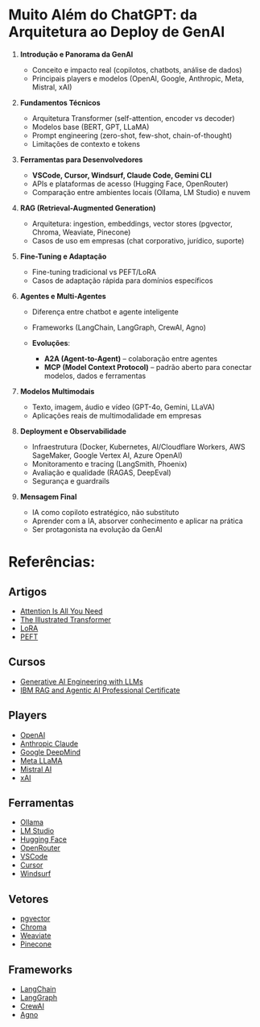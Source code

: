 # Muito Além do ChatGPT: da Arquitetura ao Deploy de GenAI

1. **Introdução e Panorama da GenAI**

   * Conceito e impacto real (copilotos, chatbots, análise de dados)
   * Principais players e modelos (OpenAI, Google, Anthropic, Meta, Mistral, xAI)

2. **Fundamentos Técnicos**

   * Arquitetura Transformer (self-attention, encoder vs decoder)
   * Modelos base (BERT, GPT, LLaMA)
   * Prompt engineering (zero-shot, few-shot, chain-of-thought)
   * Limitações de contexto e tokens

3. **Ferramentas para Desenvolvedores**

   * **VSCode, Cursor, Windsurf, Claude Code, Gemini CLI**
   * APIs e plataformas de acesso (Hugging Face, OpenRouter)
   * Comparação entre ambientes locais (Ollama, LM Studio) e nuvem

4. **RAG (Retrieval-Augmented Generation)**

   * Arquitetura: ingestion, embeddings, vector stores (pgvector, Chroma, Weaviate, Pinecone)
   * Casos de uso em empresas (chat corporativo, jurídico, suporte)
5. **Fine-Tuning e Adaptação**

   * Fine-tuning tradicional vs PEFT/LoRA
   * Casos de adaptação rápida para domínios específicos

6. **Agentes e Multi-Agentes**

   * Diferença entre chatbot e agente inteligente
   * Frameworks (LangChain, LangGraph, CrewAI, Agno)
   * **Evoluções**:

     * **A2A (Agent-to-Agent)** – colaboração entre agentes
     * **MCP (Model Context Protocol)** – padrão aberto para conectar modelos, dados e ferramentas

7. **Modelos Multimodais**

   * Texto, imagem, áudio e vídeo (GPT-4o, Gemini, LLaVA)
   * Aplicações reais de multimodalidade em empresas

8. **Deployment e Observabilidade**

   * Infraestrutura (Docker, Kubernetes, AI/Cloudflare Workers, AWS SageMaker, Google Vertex AI, Azure OpenAI)
   * Monitoramento e tracing (LangSmith, Phoenix)
   * Avaliação e qualidade (RAGAS, DeepEval)
   * Segurança e guardrails

9. **Mensagem Final**

   * IA como copiloto estratégico, não substituto
   * Aprender com a IA, absorver conhecimento e aplicar na prática
   * Ser protagonista na evolução da GenAI

# **Referências:**

## Artigos

* [Attention Is All You Need](https://arxiv.org/abs/1706.03762)
* [The Illustrated Transformer](https://jalammar.github.io/illustrated-transformer/)
* [LoRA](https://arxiv.org/abs/2106.09685)
* [PEFT](https://huggingface.co/docs/peft/index)

## Cursos

* [Generative AI Engineering with LLMs](https://www.coursera.org/specializations/generative-ai-engineering-with-llms?utm_source=mobile&utm_medium=certificate&utm_content=cert_image&utm_campaign=pdf_header_button)
* [IBM RAG and Agentic AI Professional Certificate](https://www.coursera.org/professional-certificates/ibm-rag-and-agentic-ai)

## Players

* [OpenAI](https://openai.com/)
* [Anthropic Claude](https://www.anthropic.com/)
* [Google DeepMind](https://deepmind.google/)
* [Meta LLaMA](https://ai.meta.com/llama/)
* [Mistral AI](https://mistral.ai/)
* [xAI](https://x.ai/)

## Ferramentas

* [Ollama](https://ollama.ai/)
* [LM Studio](https://lmstudio.ai/)
* [Hugging Face](https://huggingface.co/)
* [OpenRouter](https://openrouter.ai/)
* [VSCode](https://code.visualstudio.com/)
* [Cursor](https://www.cursor.so/)
* [Windsurf](https://windsurf.dev/)

## Vetores

* [pgvector](https://github.com/pgvector/pgvector)
* [Chroma](https://www.trychroma.com/)
* [Weaviate](https://weaviate.io/)
* [Pinecone](https://www.pinecone.io/)

## Frameworks

* [LangChain](https://python.langchain.com/)
* [LangGraph](https://langchain-ai.github.io/langgraph/)
* [CrewAI](https://www.crewai.io/)
* [Agno](https://docs.agno.com/introduction)
